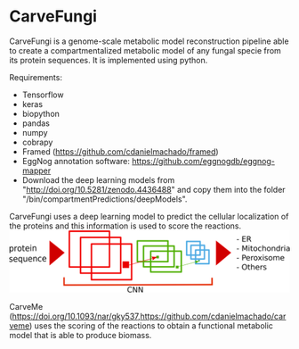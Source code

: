 # CarveFungi

CarveFungi is a genome-scale metabolic model reconstruction pipeline able to create a compartmentalized metabolic model of any fungal specie from its protein sequences. It is implemented using python.

Requirements:
- Tensorflow
- keras
- biopython
- pandas
- numpy
- cobrapy
- Framed (https://github.com/cdanielmachado/framed)
- EggNog annotation software: https://github.com/eggnogdb/eggnog-mapper
- Download the deep learning models from "http://doi.org/10.5281/zenodo.4436488" and copy them into the folder "/bin/compartmentPredictions/deepModels".


 CarveFungi uses a deep learning model to predict the cellular localization of the proteins and this information is used to score the reactions. 
![Deep neural network](/images/CNN.png)

CarveMe (https://doi.org/10.1093/nar/gky537,https://github.com/cdanielmachado/carveme) uses the scoring of the reactions to obtain a functional metabolic model that is able to produce biomass. 

